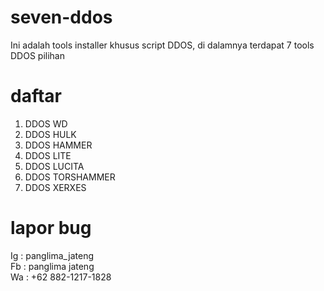 # seven-ddos
 Ini adalah tools installer khusus script DDOS, di dalamnya terdapat 7 tools DDOS pilihan

# daftar
1. DDOS WD                      
2. DDOS HULK                     
3. DDOS HAMMER                 
4. DDOS LITE                    
5. DDOS LUCITA                   
6. DDOS TORSHAMMER               
7. DDOS XERXES

# lapor bug
Ig : panglima_jateng                  
Fb : panglima jateng                
Wa : +62 882-1217-1828
